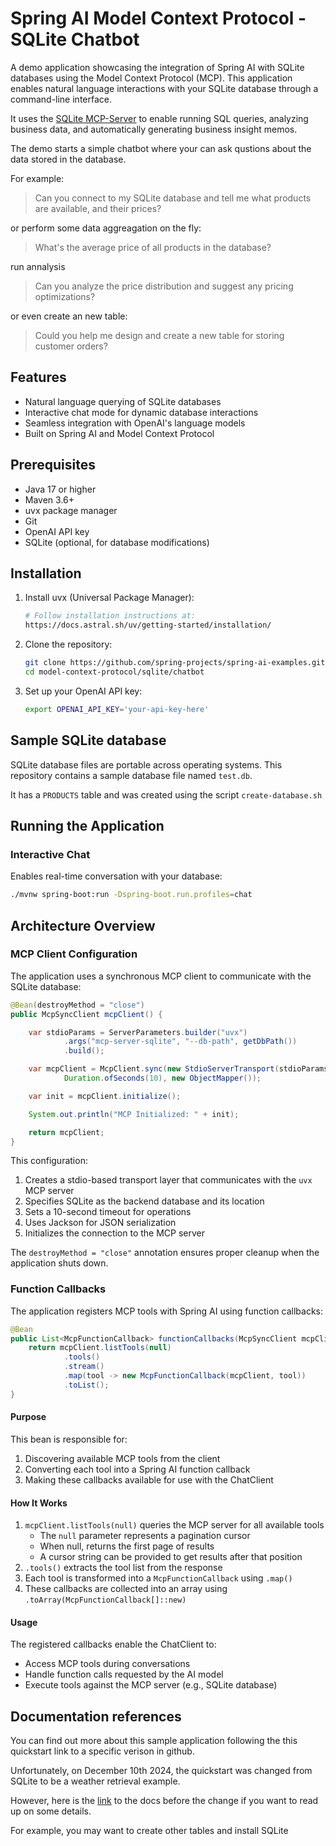 # Spring AI Model Context Protocol - SQLite Chatbot

A demo application showcasing the integration of Spring AI with SQLite databases using the Model Context Protocol (MCP). This application enables natural language interactions with your SQLite database through a command-line interface.

It uses the [SQLite MCP-Server](https://github.com/modelcontextprotocol/servers/tree/main/src/sqlite) to enable running SQL queries, analyzing business data, and automatically generating business insight memos.

The demo starts a simple chatbot where your can ask qustions about the data  stored in the database.

For example:
> Can you connect to my SQLite database and tell me what products are available, and their prices?

or perform some data aggreagation on the fly:

> What's the average price of all products in the database?

run annalysis 

> Can you analyze the price distribution and suggest any pricing optimizations?

or even create an new table: 

> Could you help me design and create a new table for storing customer orders?

## Features

- Natural language querying of SQLite databases
- Interactive chat mode for dynamic database interactions
- Seamless integration with OpenAI's language models
- Built on Spring AI and Model Context Protocol

## Prerequisites

- Java 17 or higher
- Maven 3.6+
- uvx package manager
- Git
- OpenAI API key
- SQLite (optional, for database modifications)

## Installation

1. Install uvx (Universal Package Manager):
   ```bash
   # Follow installation instructions at:
   https://docs.astral.sh/uv/getting-started/installation/
   ```

2. Clone the repository:
   ```bash
   git clone https://github.com/spring-projects/spring-ai-examples.git
   cd model-context-protocol/sqlite/chatbot
   ```

3. Set up your OpenAI API key:
   ```bash
   export OPENAI_API_KEY='your-api-key-here'
   ```

## Sample SQLite database

SQLite database files are portable across operating systems.  This repository contains a sample database file named `test.db`.

It has a `PRODUCTS` table and was created using the script `create-database.sh`

## Running the Application

### Interactive Chat
Enables real-time conversation with your database:

```bash
./mvnw spring-boot:run -Dspring-boot.run.profiles=chat
```

## Architecture Overview

### MCP Client Configuration

The application uses a synchronous MCP client to communicate with the SQLite database:

```java
@Bean(destroyMethod = "close")
public McpSyncClient mcpClient() {

    var stdioParams = ServerParameters.builder("uvx")
            .args("mcp-server-sqlite", "--db-path", getDbPath())
            .build();

    var mcpClient = McpClient.sync(new StdioServerTransport(stdioParams),
            Duration.ofSeconds(10), new ObjectMapper());

    var init = mcpClient.initialize();

    System.out.println("MCP Initialized: " + init);

    return mcpClient;
}
```

This configuration:
1. Creates a stdio-based transport layer that communicates with the `uvx` MCP server
2. Specifies SQLite as the backend database and its location
3. Sets a 10-second timeout for operations
4. Uses Jackson for JSON serialization
5. Initializes the connection to the MCP server

The `destroyMethod = "close"` annotation ensures proper cleanup when the application shuts down.

### Function Callbacks

The application registers MCP tools with Spring AI using function callbacks:

```java
@Bean
public List<McpFunctionCallback> functionCallbacks(McpSyncClient mcpClient) {
    return mcpClient.listTools(null)
            .tools()
            .stream()
            .map(tool -> new McpFunctionCallback(mcpClient, tool))
            .toList();
}
```

#### Purpose

This bean is responsible for:
1. Discovering available MCP tools from the client
2. Converting each tool into a Spring AI function callback
3. Making these callbacks available for use with the ChatClient


#### How It Works

1. `mcpClient.listTools(null)` queries the MCP server for all available tools
    - The `null` parameter represents a pagination cursor
    - When null, returns the first page of results
    - A cursor string can be provided to get results after that position
2. `.tools()` extracts the tool list from the response
3. Each tool is transformed into a `McpFunctionCallback` using `.map()`
4. These callbacks are collected into an array using `.toArray(McpFunctionCallback[]::new)`

#### Usage

The registered callbacks enable the ChatClient to:
- Access MCP tools during conversations
- Handle function calls requested by the AI model
- Execute tools against the MCP server (e.g., SQLite database)


## Documentation references

You can find out more about this sample application following the this quickstart link to a specific verison in github.

Unfortunately, on December 10th 2024, the quickstart was changed from SQLite to be a weather retrieval example.

However, here is the [link](https://github.com/modelcontextprotocol/docs/blob/1024e03f83aa0b8badde9b50dfee4d2e4e7f9446/quickstart.mdx) to the docs before the change if you want to read up on some details.

For example, you may want to create other tables and install SQLite
